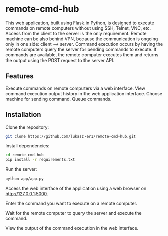 # remote-cmd-hub
This web application, built using Flask in Python, is designed to execute commands on remote computers without using SSH, Telnet, VNC, etc. Access from the client to the server is the only requirement. 
Remote machine can be also behind VPN, because the communication is ongoing only in one side: client --> server.
Command execution occurs by having the remote computers query the server for pending commands to execute. If commands are available, the remote computer executes them and returns the output using the POST request to the server API.

## Features
Execute commands on remote computers via a web interface.
View command execution output history in the web application interface.
Choose machine for sending command. 
Queue commands. 

## Installation
Clone the repository:
```bash
git clone https://github.com/lukasz-er1/remote-cmd-hub.git
```

Install dependencies:
```bash
cd remote-cmd-hub
pip install -r requirements.txt
```

Run the server:
```bash
python app/app.py
```
Access the web interface of the application using a web browser on http://127.0.0.1:5000.

Enter the command you want to execute on a remote computer.

Wait for the remote computer to query the server and execute the command.

View the output of the command execution in the web interface.
